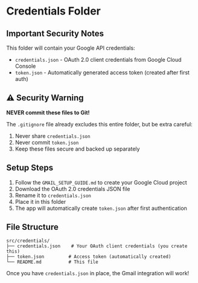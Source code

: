 # Credentials Folder

## Important Security Notes

This folder will contain your Google API credentials:

- `credentials.json` - OAuth 2.0 client credentials from Google Cloud Console
- `token.json` - Automatically generated access token (created after first auth)

## ⚠️ Security Warning

**NEVER commit these files to Git!**

The `.gitignore` file already excludes this entire folder, but be extra careful:

1. Never share `credentials.json` 
2. Never commit `token.json`
3. Keep these files secure and backed up separately

## Setup Steps

1. Follow the `GMAIL_SETUP_GUIDE.md` to create your Google Cloud project
2. Download the OAuth 2.0 credentials JSON file
3. Rename it to `credentials.json`
4. Place it in this folder
5. The app will automatically create `token.json` after first authentication

## File Structure

```
src/credentials/
├── credentials.json    # Your OAuth client credentials (you create this)
├── token.json         # Access token (automatically created)
└── README.md          # This file
```

Once you have `credentials.json` in place, the Gmail integration will work!
